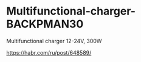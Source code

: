 # Multifunctional-charger-BACKPMAN30
 Multifunctional charger 12-24V, 300W
 
https://habr.com/ru/post/648589/

